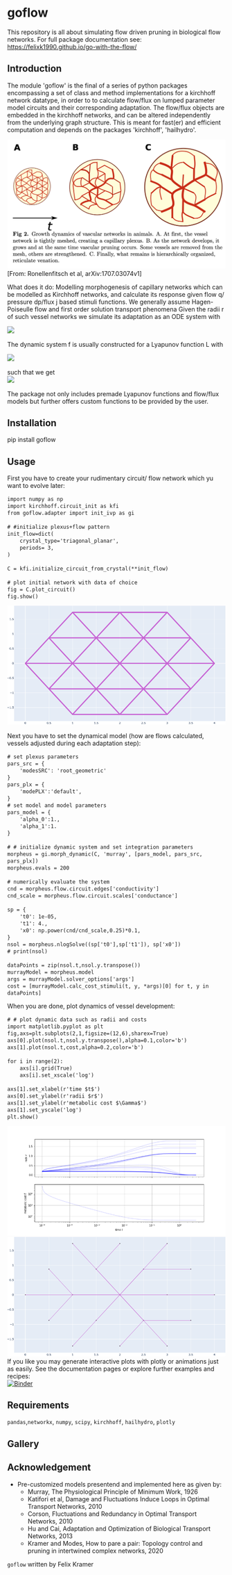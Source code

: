 # goflow

This repository is all about simulating flow driven pruning in biological flow networks. For full package documentation see:
<https://felixk1990.github.io/go-with-the-flow/>
##  Introduction
The module 'goflow' is the final of a series of python packages encompassing a set of class and method implementations for a kirchhoff network datatype, in order to to calculate flow/flux on lumped parameter model circuits and their corresponding adaptation. The flow/flux objects are embedded in the kirchhoff networks, and can be altered independently from the underlying graph structure. This is meant for fast(er) and efficient computation and depends on the packages 'kirchhoff', 'hailhydro'.<br>

![katifori](./gallery/ronellenfitsch.png)<br>
[From: Ronellenfitsch et al, arXiv:1707.03074v1]<br>

What does it do: Modelling morphogenesis of capillary networks which can be modelled as Kirchhoff networks, and calculate its response given flow q/ pressure dp/flux j based stimuli functions. We generally assume Hagen-Poiseulle flow and first order solution transport phenomena Given the radii r of such vessel networks we simulate its adaptation as an ODE system with <br>

<img src="https://render.githubusercontent.com/render/math?math=\dot{r}_i (t) = f_i( \lbrace r \rbrace, \lbrace q \rbrace, \lbrace j \rbrace, ... ) ">

The dynamic system f is usually constructed for a Lyapunov function L with <br>

<img src="https://render.githubusercontent.com/render/math?math=L = \sum_i \alpha_1 p_i^2r_i^4 %2B \alpha_0 r_i^2 %2B+...">

such that we get <br>
<img src="https://render.githubusercontent.com/render/math?math=f_i( \lbrace r \rbrace, \lbrace q \rbrace, \lbrace j \rbrace, ... )= -\frac{dL}{dr_i} ">

The package not only includes premade Lyapunov functions and flow/flux models but further offers custom functions to be provided by the user.
##  Installation
pip install goflow
##  Usage
First you have to create your rudimentary circuit/ flow network which yu want to evolve later:
```
import numpy as np
import kirchhoff.circuit_init as kfi
from goflow.adapter import init_ivp as gi

# #initialize plexus+flow pattern
init_flow=dict(
    crystal_type='triagonal_planar',
    periods= 3,
)

C = kfi.initialize_circuit_from_crystal(**init_flow)

# plot initial network with data of choice
fig = C.plot_circuit()
fig.show()
```
![plexus](./gallery/plexus_murray.png)

Next you have to set the dynamical model (how are flows calculated, vessels adjusted during each adaptation step):
```
# set plexus parameters
pars_src = {
    'modesSRC': 'root_geometric'
}
pars_plx = {
    'modePLX':'default',
}
# set model and model parameters
pars_model = {
    'alpha_0':1.,
    'alpha_1':1.
}

# # initialize dynamic system and set integration parameters
morpheus = gi.morph_dynamic(C, 'murray', [pars_model, pars_src, pars_plx])
morpheus.evals = 200

# numerically evaluate the system
cnd = morpheus.flow.circuit.edges['conductivity']
cnd_scale = morpheus.flow.circuit.scales['conductance']

sp = {
    't0': 1e-05,
    't1': 4.,
    'x0': np.power(cnd/cnd_scale,0.25)*0.1,
}
nsol = morpheus.nlogSolve((sp['t0'],sp['t1']), sp['x0'])
# print(nsol)

dataPoints = zip(nsol.t,nsol.y.transpose())
murrayModel = morpheus.model
args = murrayModel.solver_options['args']
cost = [murrayModel.calc_cost_stimuli(t, y, *args)[0] for t, y in dataPoints]
```
When you are done, plot dynamics of vessel development:
```
# # plot dynamic data such as radii and costs
import matplotlib.pyplot as plt
fig,axs=plt.subplots(2,1,figsize=(12,6),sharex=True)
axs[0].plot(nsol.t,nsol.y.transpose(),alpha=0.1,color='b')
axs[1].plot(nsol.t,cost,alpha=0.2,color='b')

for i in range(2):
    axs[i].grid(True)
    axs[i].set_xscale('log')

axs[1].set_xlabel(r'time $t$')
axs[0].set_ylabel(r'radii $r$')
axs[1].set_ylabel(r'metabolic cost $\Gamma$')
axs[1].set_yscale('log')
plt.show()
```
![dynamics](./gallery/dynamics_murray.png)<br>
![final](./gallery/final_murray.png)<br>
If you like you may generate interactive plots with plotly or animations just as easily. See the documentation pages or explore further examples and recipes: <br>
[![Binder](https://mybinder.org/badge_logo.svg)](https://mybinder.org/v2/gh/felixk1990/go-with-the-flow/examples)
##  Requirements
``` pandas ```,``` networkx ```, ``` numpy ```, ``` scipy ```, ``` kirchhoff ```, ``` hailhydro ```, ```plotly```
##  Gallery

## Acknowledgement
* Pre-customized models presentend and implemented here as given by:
    *  Murray, The Physiological Principle of Minimum Work, 1926
    *  Katifori et al, Damage and Fluctuations Induce Loops in Optimal Transport Networks, 2010
    *  Corson, Fluctuations and Redundancy in Optimal Transport Networks, 2010
    *  Hu and Cai, Adaptation and Optimization of Biological Transport Networks, 2013
    *  Kramer and Modes, How to pare a pair: Topology control and pruning in intertwined complex networks, 2020

```goflow``` written by Felix Kramer
